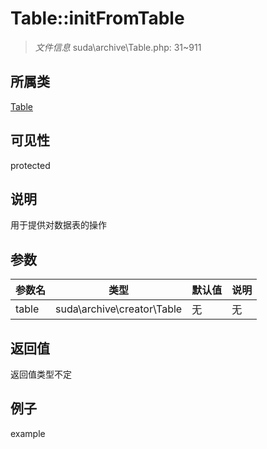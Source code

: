 # Table::initFromTable

> *文件信息* suda\archive\Table.php: 31~911
## 所属类 

[Table](../Table.md)

## 可见性

  protected  
## 说明


用于提供对数据表的操作


## 参数

| 参数名 | 类型 | 默认值 | 说明 |
|--------|-----|-------|-------|
| table |  suda\archive\creator\Table | 无 | 无 |

## 返回值
返回值类型不定

## 例子

example